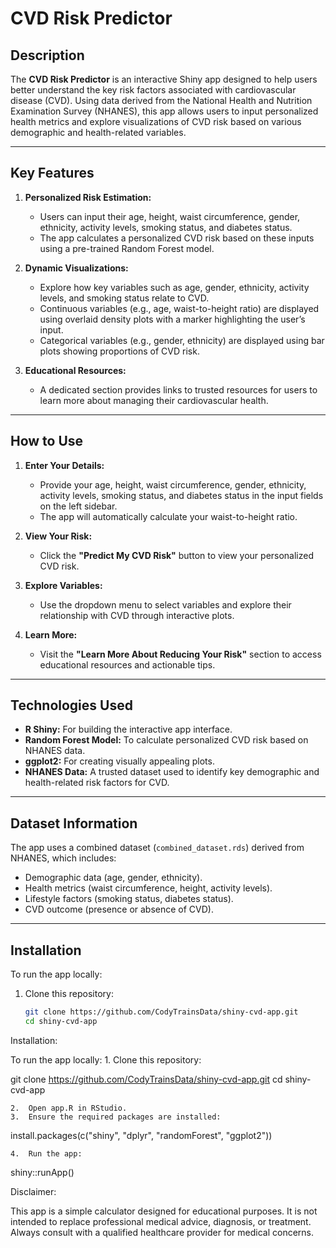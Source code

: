 # CVD Risk Predictor

## Description
The **CVD Risk Predictor** is an interactive Shiny app designed to help users better understand the key risk factors associated with cardiovascular disease (CVD). Using data derived from the National Health and Nutrition Examination Survey (NHANES), this app allows users to input personalized health metrics and explore visualizations of CVD risk based on various demographic and health-related variables.

---

## Key Features
1. **Personalized Risk Estimation:**
   - Users can input their age, height, waist circumference, gender, ethnicity, activity levels, smoking status, and diabetes status.
   - The app calculates a personalized CVD risk based on these inputs using a pre-trained Random Forest model.

2. **Dynamic Visualizations:**
   - Explore how key variables such as age, gender, ethnicity, activity levels, and smoking status relate to CVD.
   - Continuous variables (e.g., age, waist-to-height ratio) are displayed using overlaid density plots with a marker highlighting the user’s input.
   - Categorical variables (e.g., gender, ethnicity) are displayed using bar plots showing proportions of CVD risk.

3. **Educational Resources:**
   - A dedicated section provides links to trusted resources for users to learn more about managing their cardiovascular health.

---

## How to Use
1. **Enter Your Details:**
   - Provide your age, height, waist circumference, gender, ethnicity, activity levels, smoking status, and diabetes status in the input fields on the left sidebar.
   - The app will automatically calculate your waist-to-height ratio.

2. **View Your Risk:**
   - Click the **"Predict My CVD Risk"** button to view your personalized CVD risk.

3. **Explore Variables:**
   - Use the dropdown menu to select variables and explore their relationship with CVD through interactive plots.

4. **Learn More:**
   - Visit the **"Learn More About Reducing Your Risk"** section to access educational resources and actionable tips.

---

## Technologies Used
- **R Shiny:** For building the interactive app interface.
- **Random Forest Model:** To calculate personalized CVD risk based on NHANES data.
- **ggplot2:** For creating visually appealing plots.
- **NHANES Data:** A trusted dataset used to identify key demographic and health-related risk factors for CVD.

---

## Dataset Information
The app uses a combined dataset (`combined_dataset.rds`) derived from NHANES, which includes:
- Demographic data (age, gender, ethnicity).
- Health metrics (waist circumference, height, activity levels).
- Lifestyle factors (smoking status, diabetes status).
- CVD outcome (presence or absence of CVD).

---

## Installation
To run the app locally:

1. Clone this repository:
   ```bash
   git clone https://github.com/CodyTrainsData/shiny-cvd-app.git
   cd shiny-cvd-app

Installation:

To run the app locally:
	1.	Clone this repository:
 
git clone https://github.com/CodyTrainsData/shiny-cvd-app.git
cd shiny-cvd-app

	2.	Open app.R in RStudio.
	3.	Ensure the required packages are installed:

install.packages(c("shiny", "dplyr", "randomForest", "ggplot2"))

	4.	Run the app:

shiny::runApp()


Disclaimer:

This app is a simple calculator designed for educational purposes. It is not intended to replace professional medical advice, diagnosis, or treatment. Always consult with a qualified healthcare provider for medical concerns.
